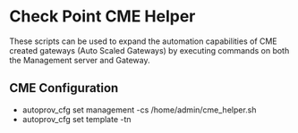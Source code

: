 # Check Point CME Helper
These scripts can be used to expand the automation capabilities of CME created gateways (Auto Scaled Gateways) by executing commands on both the Management server and Gateway.

## CME Configuration
- autoprov_cfg set management -cs /home/admin/cme_helper.sh
- autoprov_cfg set template -tn <Template Name> <Enabled Blades> -cg /home/admin/gw_helper.sh
 
## Order of Operations
- CME Detects and Creates Gateway Object
- Restrictive Policy Installed to Gateway
- Standard Polcy Installed to Gateway
- cme_helper.sh is executed on managamenet server
- gw_helper.sh is executed on gateway

## cme_helper.sh
Management side script for customization of the created gateway object.

## gw_helper.sh
Gateway side script (optional) for customizing any additional parameters after policy installation.


